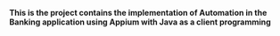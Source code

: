 **This is the project contains the implementation of Automation in the Banking application using Appium with Java as a client programming**
